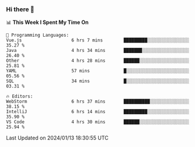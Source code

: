 ### Hi there 👋

<!--
**asdf12303116/asdf12303116** is a ✨ _special_ ✨ repository because its `README.md` (this file) appears on your GitHub profile.

Here are some ideas to get you started:

- 🔭 I’m currently working on ...
- 🌱 I’m currently learning ...
- 👯 I’m looking to collaborate on ...
- 🤔 I’m looking for help with ...
- 💬 Ask me about ...
- 📫 How to reach me: ...
- 😄 Pronouns: ...
- ⚡ Fun fact: ...
-->

<!--START_SECTION:waka-->
📊 **This Week I Spent My Time On** 

```text
💬 Programming Languages: 
Vue.js                   6 hrs 7 mins        █████████░░░░░░░░░░░░░░░░   35.27 % 
Java                     4 hrs 34 mins       ███████░░░░░░░░░░░░░░░░░░   26.40 % 
Other                    4 hrs 28 mins       ██████░░░░░░░░░░░░░░░░░░░   25.81 % 
YAML                     57 mins             █░░░░░░░░░░░░░░░░░░░░░░░░   05.56 % 
SQL                      34 mins             █░░░░░░░░░░░░░░░░░░░░░░░░   03.31 % 

🔥 Editors: 
WebStorm                 6 hrs 37 mins       ██████████░░░░░░░░░░░░░░░   38.15 % 
IntelliJ                 6 hrs 14 mins       █████████░░░░░░░░░░░░░░░░   35.90 % 
VS Code                  4 hrs 30 mins       ██████░░░░░░░░░░░░░░░░░░░   25.94 % 
```


 Last Updated on 2024/01/13 18:30:55 UTC
<!--END_SECTION:waka-->
